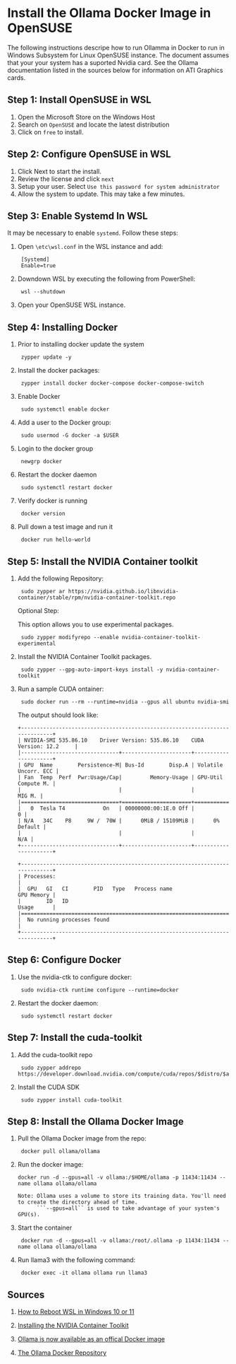 # Install the Ollama Docker Image in OpenSUSE

The following instructions descripe how to run Ollamma in Docker to run in Windows Subsystem for Linux OpenSUSE instance.  The document assumes that your your system has a suported Nvidia card. See the Ollama documentation listed in the sources below for information on ATI Graphics cards. 

## Step 1: Install OpenSUSE in WSL

1. Open the Microsoft Store on the Windows Host
2. Search on ```OpenSUSE``` and locate the latest distribution
3. Click on ```free``` to install. 

## Step 2: Configure OpenSUSE in WSL

1. Click Next to start the install. 
2. Review the license and click ```next```
3. Setup your user. Select ```Use this password for system administrator```
4. Allow the system to update. This may take a few minutes. 

## Step 3: Enable Systemd In WSL

It may be necessary to enable ```systemd```. Follow these steps:

1. Open ```\etc\wsl.conf``` in the WSL instance and add:

    
        [Systemd]
        Enable=true
    
2. Downdown WSL by executing the following from PowerShell:

        
        wsl --shutdown
        
3. Open your OpenSUSE WSL instance. 

## Step 4: Installing Docker

1. Prior to installing docker update the system

        zypper update -y


2. Install the docker packages:

        zypper install docker docker-compose docker-compose-switch

3. Enable Docker 

        sudo systemctl enable docker

4. Add a user to the Docker group:

        sudo usermod -G docker -a $USER

5. Login to the docker group

        newgrp docker

6. Restart the docker daemon

        sudo systemctl restart docker

7. Verify docker is running 

        docker version

8. Pull down a test image and run it

        docker run hello-world


## Step 5: Install the NVIDIA Container toolkit

1. Add the following Repository:

    
        sudo zypper ar https://nvidia.github.io/libnvidia-container/stable/rpm/nvidia-container-toolkit.repo
    
    Optional Step:

    This option allows you to use experimental packages.

        sudo zypper modifyrepo --enable nvidia-container-toolkit-experimental
    

2. Install the NVIDIA Container Toolkit packages.

    
        sudo zypper --gpg-auto-import-keys install -y nvidia-container-toolkit
    
    

3. Run a sample CUDA ontainer: 

    
        sudo docker run --rm --runtime=nvidia --gpus all ubuntu nvidia-smi
    

    The output should look like:
    ```
    +-----------------------------------------------------------------------------+
    | NVIDIA-SMI 535.86.10    Driver Version: 535.86.10    CUDA Version: 12.2     |
    |-------------------------------+----------------------+----------------------+
    | GPU  Name        Persistence-M| Bus-Id        Disp.A | Volatile Uncorr. ECC |
    | Fan  Temp  Perf  Pwr:Usage/Cap|         Memory-Usage | GPU-Util  Compute M. |
    |                               |                      |               MIG M. |
    |===============================+======================+======================|
    |   0  Tesla T4            On   | 00000000:00:1E.0 Off |                    0 |
    | N/A   34C    P8     9W /  70W |      0MiB / 15109MiB |      0%      Default |
    |                               |                      |                  N/A |
    +-------------------------------+----------------------+----------------------+

    +-----------------------------------------------------------------------------+
    | Processes:                                                                  |
    |  GPU   GI   CI        PID   Type   Process name                  GPU Memory |
    |        ID   ID                                                   Usage      |
    |=============================================================================|
    |  No running processes found                                                 |
    +-----------------------------------------------------------------------------+
    ```
## Step 6: Configure Docker 

1. Use the nvidia-ctk to configure docker:

        sudo nvidia-ctk runtime configure --runtime=docker
    

2. Restart the docker daemon:

        sudo systemctl restart docker
    

## Step 7: Install the cuda-toolkit

1. Add the cuda-toolkit repo

    
        sudo zypper addrepo https://developer.download.nvidia.com/compute/cuda/repos/$distro/$arch/cuda-$distro.repo 
    

2. Install the CUDA SDK

        sudo zypper install cuda-toolkit
    

## Step 8: Install the Ollama Docker Image

1. Pull the Ollama Docker image from the repo:

        docker pull ollama/ollama

2.  Run the docker image:
    
        docker run -d --gpus=all -v ollama:/$HOME/ollama -p 11434:11434 --name ollama ollama/ollama
   
        Note: Ollama uses a volume to store its training data. You'll need to create the directory ahead of time.
              ```--gpus=all`` is used to take advantage of your system's GPU(s).  

4. Start the container

        docker run -d --gpus=all -v ollama:/root/.ollama -p 11434:11434 --name ollama ollama/ollama
   
    

5. Run llama3 with the following command:

        docker exec -it ollama ollama run llama3
 
## Sources

1. [How to Reboot WSL in Windows 10 or 11](https://otechworld.com/reboot-wsl-in-windows) 

2. [Installing the NVIDIA Container Toolkit](https://docs.nvidia.com/datacenter/cloud-native/container-toolkit/latest/install-guide.html)

3. [Ollama is now available as an offical Docker image](https://ollama.com/blog/ollama-is-now-available-as-an-official-docker-image)

4. [The Ollama Docker Repository](https://hub.docker.com/r/ollama/ollama)


